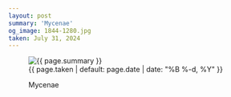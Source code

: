 ```yaml
---
layout: post
summary: 'Mycenae'
og_image: 1844-1280.jpg
taken: July 31, 2024
---
```


<figure class="post">
 <img alt="{{ page.summary }}" sizes="(min-width: 700px) 50vw, calc(100vw - 2rem)" src="{{ site.assets_url }}/1844-640.jpg" srcset="{{ site.assets_url }}/1844-320.jpg 320w, {{ site.assets_url }}/1844-640.jpg 640w, {{ site.assets_url }}/1844-960.jpg 960w, {{ site.assets_url }}/1844-1280.jpg 1280w"/>
 <figcaption>
  <time>
   {{ page.taken | default: page.date | date: "%B %-d, %Y" }}
  </time>
  <p>
   Mycenae
  </p>
 </figcaption>
</figure>
